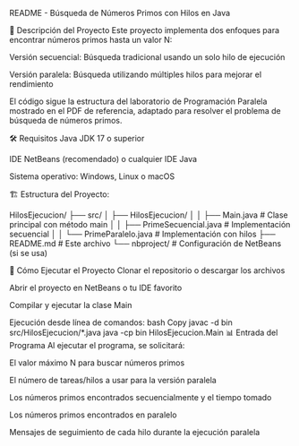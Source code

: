 README - Búsqueda de Números Primos con Hilos en Java

📝 Descripción del Proyecto
Este proyecto implementa dos enfoques para encontrar números primos hasta un valor N:

Versión secuencial: Búsqueda tradicional usando un solo hilo de ejecución

Versión paralela: Búsqueda utilizando múltiples hilos para mejorar el rendimiento

El código sigue la estructura del laboratorio de Programación Paralela mostrado en el PDF de referencia, adaptado para resolver el problema de búsqueda de números primos.

🛠️ Requisitos
Java JDK 17 o superior

IDE NetBeans (recomendado) o cualquier IDE Java

Sistema operativo: Windows, Linux o macOS

🏗️ Estructura del Proyecto:

HilosEjecucion/
├── src/
│   ├── HilosEjecucion/
│   │   ├── Main.java            # Clase principal con método main
│   │   ├── PrimeSecuencial.java # Implementación secuencial
│   │   └── PrimeParalelo.java   # Implementación con hilos
├── README.md                    # Este archivo
└── nbproject/                   # Configuración de NetBeans (si se usa)

🚀 Cómo Ejecutar el Proyecto
Clonar el repositorio o descargar los archivos

Abrir el proyecto en NetBeans o tu IDE favorito

Compilar y ejecutar la clase Main

Ejecución desde línea de comandos:
bash
Copy
javac -d bin src/HilosEjecucion/*.java
java -cp bin HilosEjecucion.Main
📊 Entrada del Programa
Al ejecutar el programa, se solicitará:

El valor máximo N para buscar números primos

El número de tareas/hilos a usar para la versión paralela

Los números primos encontrados secuencialmente y el tiempo tomado

Los números primos encontrados en paralelo

Mensajes de seguimiento de cada hilo durante la ejecución paralela
